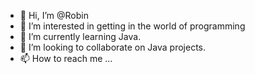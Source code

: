 - 👋 Hi, I’m @Robin
- 👀 I’m interested in getting in the world of programming 
- 🌱 I’m currently learning Java.
- 💞️ I’m looking to collaborate on Java projects.
- 📫 How to reach me ...

<!---
rjklearninghub/rjklearninghub is a ✨ special ✨ repository because its `README.md` (this file) appears on your GitHub profile.
You can click the Preview link to take a look at your changes.
--->
